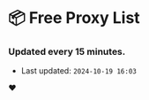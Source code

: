 # :package: Free Proxy List
### Updated every 15 minutes.

- Last updated: `2024-10-19 16:03`

:heart:
